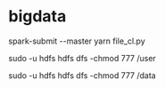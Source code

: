 # bigdata

spark-submit --master yarn  file_cl.py

sudo -u hdfs hdfs dfs -chmod 777  /user

sudo -u hdfs hdfs dfs -chmod 777  /data

